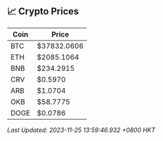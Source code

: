 ## 📈 Crypto Prices

| Coin | Price |
| ---- | ----- |
| BTC | $37832.0606 |
| ETH | $2085.1064 |
| BNB | $234.2915 |
| CRV | $0.5970 |
| ARB | $1.0704 |
| OKB | $58.7775 |
| DOGE | $0.0786 |

_Last Updated: 2023-11-25 13:59:46.932 +0800 HKT_